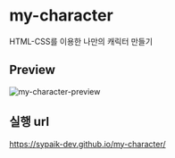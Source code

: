 # my-character
HTML-CSS를 이용한 나만의 캐릭터 만들기

## Preview
![my-character-preview](https://user-images.githubusercontent.com/80268199/225231119-5e740a83-091b-4f63-974f-14c98347145e.jpeg)

## 실행 url
https://sypaik-dev.github.io/my-character/
